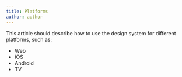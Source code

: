 ```yaml
---
title: Platforms
author: author
---
```


This article should describe how to use the design system for different platforms, such as:

* Web
* iOS
* Android
* TV
